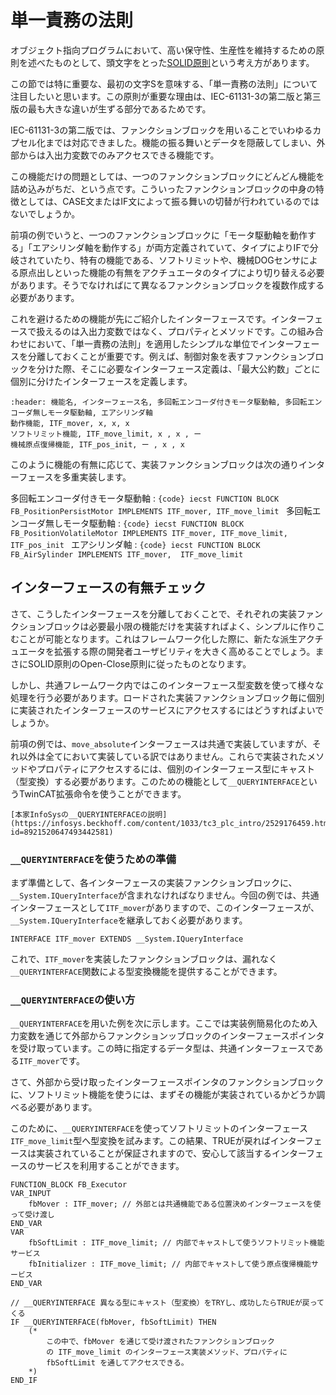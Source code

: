 # 単一責務の法則

オブジェクト指向プログラムにおいて、高い保守性、生産性を維持するための原則を述べたものとして、頭文字をとった[SOLID原則](https://ja.wikipedia.org/wiki/SOLID)という考え方があります。

この節では特に重要な、最初の文字Sを意味する、「単一責務の法則」について注目したいと思います。この原則が重要な理由は、IEC-61131-3の第二版と第三版の最も大きな違いが生ずる部分であるためです。

IEC-61131-3の第二版では、ファンクションブロックを用いることでいわゆるカプセル化までは対応できました。機能の振る舞いとデータを隠蔽してしまい、外部からは入出力変数でのみアクセスできる機能です。

この機能だけの問題としては、一つのファンクションブロックにどんどん機能を詰め込みがちだ、という点です。こういったファンクションブロックの中身の特徴としては、CASE文またはIF文によって振る舞いの切替が行われているのではないでしょうか。

前項の例でいうと、一つのファンクションブロックに「モータ駆動軸を動作する」「エアシリンダ軸を動作する」が両方定義されていて、タイプによりIFで分岐されていたり、特有の機能である、ソフトリミットや、機械DOGセンサによる原点出しといった機能の有無をアクチュエータのタイプにより切り替える必要があります。そうでなければにて異なるファンクションブロックを複数作成する必要があります。

これを避けるための機能が先にご紹介したインターフェースです。インターフェースで扱えるのは入出力変数ではなく、プロパティとメソッドです。この組み合わせにおいて、「単一責務の法則」を適用したシンプルな単位でインターフェースを分離しておくことが重要です。例えば、制御対象を表すファンクションブロックを分けた際、そこに必要なインターフェース定義は、「最大公約数」ごとに個別に分けたインターフェースを定義します。

```{csv-table}
:header: 機能名, インターフェース名, 多回転エンコーダ付きモータ駆動軸, 多回転エンコーダ無しモータ駆動軸, エアシリンダ軸
動作機能, ITF_mover, x, x, x
ソフトリミット機能, ITF_move_limit, x , x , ー
機械原点復帰機能, ITF_pos_init, ー , x , x
```

このように機能の有無に応じて、実装ファンクションブロックは次の通りインターフェースを多重実装します。

多回転エンコーダ付きモータ駆動軸
    : ```{code} iecst
      FUNCTION BLOCK FB_PositionPersistMotor IMPLEMENTS ITF_mover, ITF_move_limit
      ```
多回転エンコーダ無しモータ駆動軸
    : ```{code} iecst
      FUNCTION BLOCK FB_PositionVolatileMotor IMPLEMENTS ITF_mover, ITF_move_limit, ITF_pos_init
      ```
エアシリンダ軸
    : ```{code} iecst
      FUNCTION BLOCK FB_AirSylinder IMPLEMENTS ITF_mover,  ITF_move_limit
      ```

## インターフェースの有無チェック

さて、こうしたインターフェースを分離しておくことで、それぞれの実装ファンクションブロックは必要最小限の機能だけを実装すればよく、シンプルに作りこむことが可能となります。これはフレームワーク化した際に、新たな派生アクチュエータを拡張する際の開発者ユーザビリティを大きく高めることでしょう。まさにSOLID原則のOpen-Close原則に従ったものとなります。

しかし、共通フレームワーク内ではこのインターフェース型変数を使って様々な処理を行う必要があります。ロードされた実装ファンクションブロック毎に個別に実装されたインターフェースのサービスにアクセスするにはどうすればよいでしょうか。

前項の例では、`move_absolute`インターフェースは共通で実装していますが、それ以外は全てにおいて実装している訳ではありません。これらで実装されたメソッドやプロパティにアクセスするには、個別のインターフェース型にキャスト（型変換）する必要があります。このための機能として`__QUERYINTERFACE`というTwinCAT拡張命令を使うことができます。

```{tip}
[本家InfoSysの__QUERYINTERFACEの説明](https://infosys.beckhoff.com/content/1033/tc3_plc_intro/2529176459.html?id=8921520647493442581)
```

### `__QUERYINTERFACE`を使うための準備

まず準備として、各インターフェースの実装ファンクションブロックに、`__System.IQueryInterface`が含まれなければなりません。今回の例では、共通インターフェースとして`ITF_mover`がありますので、このインターフェースが、`__System.IQueryInterface`を継承しておく必要があります。

```{code} iecst
INTERFACE ITF_mover EXTENDS __System.IQueryInterface
```

これで、`ITF_mover`を実装したファンクションブロックは、漏れなく`__QUERYINTERFACE`関数による型変換機能を提供することができます。

### `__QUERYINTERFACE`の使い方


`__QUERYINTERFACE`を用いた例を次に示します。ここでは実装例簡易化のため入力変数を通じて外部からファンクションッブロックのインターフェースポインタを受け取っています。この時に指定するデータ型は、共通インターフェースである`ITF_mover`です。

さて、外部から受け取ったインターフェースポインタのファンクションブロックに、ソフトリミット機能を使うには、まずその機能が実装されているかどうか調べる必要があります。

このために、`__QUERYINTERFACE`を使ってソフトリミットのインターフェース`ITF_move_limit`型へ型変換を試みます。この結果、TRUEが戻ればインターフェースは実装されていることが保証されますので、安心して該当するインターフェースのサービスを利用することができます。

```{code-block} iecst
FUNCTION_BLOCK FB_Executor 
VAR_INPUT
    fbMover : ITF_mover; // 外部とは共通機能である位置決めインターフェースを使って受け渡し
END_VAR
VAR
    fbSoftLimit : ITF_move_limit; // 内部でキャストして使うソフトリミット機能サービス
    fbInitializer : ITF_move_limit; // 内部でキャストして使う原点復帰機能サービス
END_VAR

// __QUERYINTERFACE 異なる型にキャスト（型変換）をTRYし、成功したらTRUEが戻ってくる
IF __QUERYINTERFACE(fbMover, fbSoftLimit) THEN
	(*
        この中で、fbMover を通じて受け渡されたファンクションブロック
        の ITF_move_limit のインターフェース実装メソッド、プロパティに
        fbSoftLimit を通してアクセスできる。
    *)
END_IF
```

